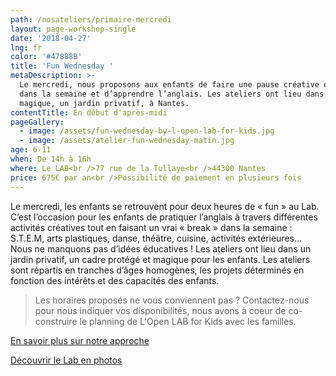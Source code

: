 ```yaml
---
path: /nosateliers/primaire-mercredi
layout: page-workshop-single
date: '2018-04-27'
lng: fr
color: '#47888B'
title: 'Fun Wednesday '
metaDescription: >-
  Le mercredi, nous proposons aux enfants de faire une pause créative et ludique
  dans la semaine et d’apprendre l’anglais. Les ateliers ont lieu dans un cadre
  magique, un jardin privatif, à Nantes. 
contentTitle: En début d'après-midi
pageGallery:
  - image: /assets/fun-wednesday-by-l-open-lab-for-kids.jpg
  - image: /assets/atelier-fun-wednesday-matin.jpg
age: 6-11
when: De 14h à 16h
where: Le LAB<br />77 rue de la Tullaye<br />44300 Nantes
price: 675€ par an<br />Possibilité de paiement en plusieurs fois
---
```

Le mercredi, les enfants se retrouvent pour deux heures de « fun » au Lab. C’est l’occasion pour les enfants de pratiquer l’anglais à travers différentes activités créatives tout en faisant un vrai « break » dans la semaine : S.T.E.M, arts plastiques, danse, théâtre, cuisine, activités extérieures... Nous ne manquons pas d’idées éducatives ! Les ateliers ont lieu dans un jardin privatif, un cadre protégé et magique pour les enfants. Les ateliers sont répartis en tranches d’âges homogènes, les projets déterminés en fonction des intérêts et des capacités des enfants.

> Les horaires proposés ne vous conviennent pas ? Contactez-nous pour nous indiquer vos disponibilités, nous avons à coeur de co-construire le planning de L'Open LAB for Kids avec les familles. 

[En savoir plus sur notre approche](/pedagogie)  

[Découvrir le Lab en photos](/nosateliers/#lab)

